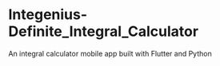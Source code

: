 # Integenius-Definite_Integral_Calculator
An integral calculator mobile app built with Flutter and Python
